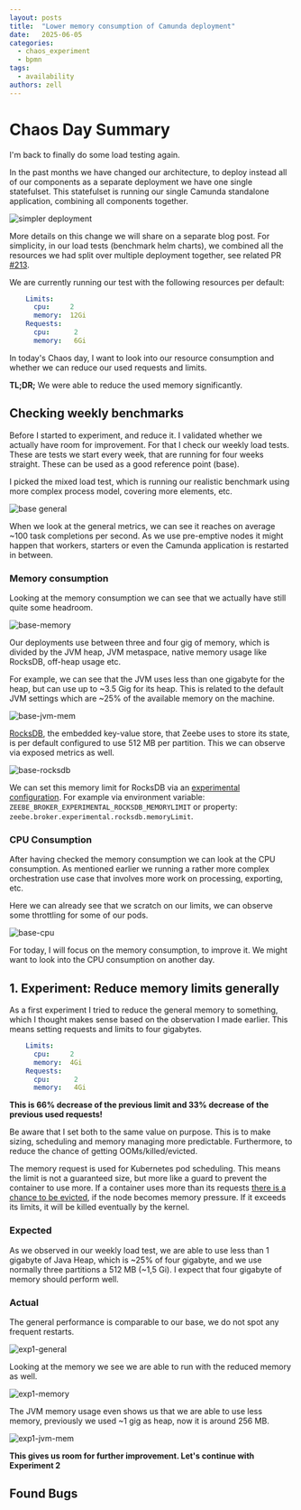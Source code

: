 ```yaml
---
layout: posts
title:  "Lower memory consumption of Camunda deployment"
date:   2025-06-05
categories: 
  - chaos_experiment 
  - bpmn
tags:
  - availability
authors: zell
---
```


# Chaos Day Summary

I'm back to finally do some load testing again. 

In the past months we have changed our architecture, to deploy instead all of our components as a separate deployment 
we have one single statefulset. This statefulset is running our single Camunda standalone application, 
combining all components together. 

![simpler deployment](simpler-deployment.png)

More details on this change we will share on a separate blog post. For simplicity, in our load tests (benchmark helm charts), we
 combined all the resources we had split over multiple deployment together, see related PR [#213](https://github.com/camunda/zeebe-benchmark-helm/pull/213).

We are currently running our test with the following resources per default:

```yaml
    Limits:
      cpu:     2
      memory:  12Gi
    Requests:
      cpu:      2
      memory:   6Gi
```

In today's Chaos day, I want to look into our resource consumption and whether we can reduce our used requests and limits.

**TL;DR;** We were able to reduce the used memory significantly. 

<!--truncate-->

## Checking weekly benchmarks

Before I started to experiment, and reduce it. I validated whether we actually have room for improvement. For that I check our
weekly load tests. These are tests we start every week, that are running for four weeks straight. These can be used as a good reference point (base).

I picked the mixed load test, which is running our realistic benchmark using more complex process model, covering more elements, etc.

![base general](base-general.png)

When we look at the general metrics, we can see it reaches on average ~100 task completions per second. As we use pre-emptive nodes it might happen that workers, starters or even the Camunda application is restarted in between.

### Memory consumption

Looking at the memory consumption we can see that we actually have still quite some headroom.

![base-memory](base-memory.png)

Our deployments use between three and four gig of memory, which is divided by the JVM heap, JVM metaspace, native memory usage like RocksDB, off-heap usage etc.

For example, we can see that the JVM uses less than one gigabyte for the heap, but can use up to ~3.5 Gig for its heap. This is related to the default JVM settings which are ~25% of the available memory on the machine.

![base-jvm-mem](base-jvm-mem.png)

[RocksDB](https://rocksdb.org/), the embedded key-value store, that Zeebe uses to store its state, is per default configured to use 512 MB per partition. This we can observe via exposed metrics as well.

![base-rocksdb](base-rocksdb.png)

We can set this memory limit for RocksDB via an [experimental configuration](https://github.com/camunda/camunda/blob/main/zeebe/broker/src/main/java/io/camunda/zeebe/broker/system/configuration/RocksdbCfg.java#L23). For example via environment variable: `ZEEBE_BROKER_EXPERIMENTAL_ROCKSDB_MEMORYLIMIT` or property: `zeebe.broker.experimental.rocksdb.memoryLimit`.

### CPU Consumption

After having checked the memory consumption we can look at the CPU consumption. As mentioned earlier we running a rather more complex orchestration use case that involves more work on processing, exporting, etc. 

Here we can already see that we scratch on our limits, we can observe some throttling for some of our pods.

![base-cpu](base-cpu.png)

For today, I will focus on the memory consumption, to improve it. We might want to look into the CPU consumption on another day. 

## 1. Experiment: Reduce memory limits generally

As a first experiment I tried to reduce the general memory to something, which I thought makes sense based on the observation I made earlier. This means setting requests and limits to four gigabytes. 

```yaml
    Limits:
      cpu:     2
      memory:  4Gi
    Requests:
      cpu:      2
      memory:   4Gi
```

**This is 66% decrease of the previous limit and 33% decrease of the previous used requests!** 

Be aware that I set both to the same value on purpose. This is to make sizing, scheduling and memory managing more predictable. Furthermore, to reduce the chance of getting OOMs/killed/evicted.

The memory request is used for Kubernetes pod scheduling. This means the limit is not a guaranteed size, but more like a guard to prevent the container to use more. If a container uses more than its requests [there is a chance to be evicted](https://kubernetes.io/docs/concepts/configuration/manage-resources-containers/#how-pods-with-resource-limits-are-run), if the node becomes memory pressure. If it exceeds its limits, it will be killed eventually by the kernel.

### Expected

As we observed in our weekly load test, we are able to use less than 1 gigabyte of Java Heap, which is ~25% of four gigabyte, and we use normally three partitions a 512 MB (~1,5 Gi). I expect that four gigabyte of memory should perform well.

### Actual

The general performance is comparable to our base, we do not spot any frequent restarts.

![exp1-general](exp1-general.png)

Looking at the memory we see we are able to run with the reduced memory as well.

![exp1-memory](exp1-memory.png)

The JVM memory usage even shows us that we are able to use less memory, previously we used ~1 gig as heap, now it is around 256 MB.

![exp1-jvm-mem](exp1-jvm.png)

**This gives us room for further improvement. Let's continue with Experiment 2**

## Found Bugs


